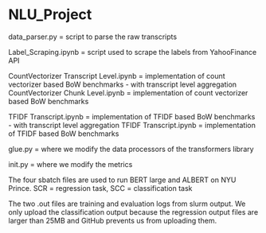 # NLU_Project

data_parser.py = script to parse the raw transcripts

Label_Scraping.ipynb = script used to scrape the labels from YahooFinance API

CountVectorizer Transcript Level.ipynb = implementation of count vectorizer based BoW benchmarks - with transcript level aggregation
CountVectorizer Chunk Level.ipynb = implementation of count vectorizer based BoW benchmarks

TFIDF Transcript.ipynb = implementation of TFIDF based BoW benchmarks - with transcript level aggregation
TFIDF Transcript.ipynb = implementation of TFIDF based BoW benchmarks

glue.py = where we modify the data processors of the transformers library

init.py = where we modify the metrics


The four sbatch files are used to run BERT large and ALBERT on NYU Prince. SCR = regression task, SCC = classification task

The two .out files are training and evaluation logs from slurm output. We only upload the classification output because the regression output files are larger than 25MB and GitHub prevents us from uploading them.
